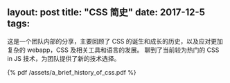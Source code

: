layout: post
title: "CSS 简史"
date: 2017-12-5
tags:
---

这是一个团队内部的分享，主要回顾了 CSS 的诞生和成长的历史，以及应对更加复杂的 webapp，CSS 及相关工具和语言的发展。
聊到了当前较为热门的 CSS in JS 技术，为团队提供了新的技术选择。

{% pdf /assets/a_brief_history_of_css.pdf %}